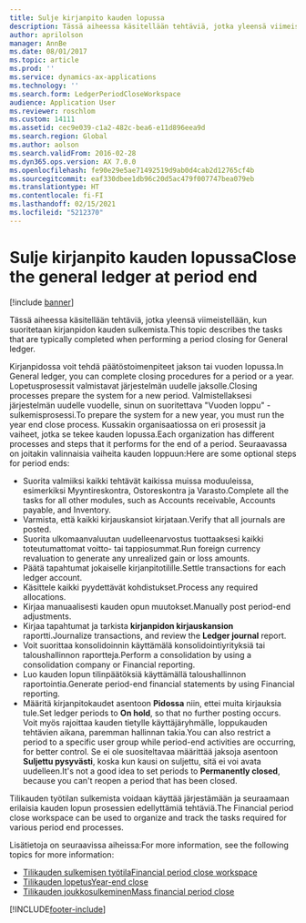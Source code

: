 ```yaml
---
title: Sulje kirjanpito kauden lopussa
description: Tässä aiheessa käsitellään tehtäviä, jotka yleensä viimeistellään, kun suoritetaan kirjanpidon kauden sulkemista.
author: aprilolson
manager: AnnBe
ms.date: 08/01/2017
ms.topic: article
ms.prod: ''
ms.service: dynamics-ax-applications
ms.technology: ''
ms.search.form: LedgerPeriodCloseWorkspace
audience: Application User
ms.reviewer: roschlom
ms.custom: 14111
ms.assetid: cec9e039-c1a2-482c-bea6-e11d896eea9d
ms.search.region: Global
ms.author: aolson
ms.search.validFrom: 2016-02-28
ms.dyn365.ops.version: AX 7.0.0
ms.openlocfilehash: fe90e29e5ae71492519d9ab0d4cab2d12765cf4b
ms.sourcegitcommit: eaf330dbee1db96c20d5ac479f007747bea079eb
ms.translationtype: HT
ms.contentlocale: fi-FI
ms.lasthandoff: 02/15/2021
ms.locfileid: "5212370"
---
```

# <a name="close-the-general-ledger-at-period-end"></a><span data-ttu-id="f03aa-103">Sulje kirjanpito kauden lopussa</span><span class="sxs-lookup"><span data-stu-id="f03aa-103">Close the general ledger at period end</span></span>

[!include [banner](../includes/banner.md)]

<span data-ttu-id="f03aa-104">Tässä aiheessa käsitellään tehtäviä, jotka yleensä viimeistellään, kun suoritetaan kirjanpidon kauden sulkemista.</span><span class="sxs-lookup"><span data-stu-id="f03aa-104">This topic describes the tasks that are typically completed when performing a period closing for General ledger.</span></span> 

<span data-ttu-id="f03aa-105">Kirjanpidossa voit tehdä päätöstoimenpiteet jakson tai vuoden lopussa.</span><span class="sxs-lookup"><span data-stu-id="f03aa-105">In General ledger, you can complete closing procedures for a period or a year.</span></span> <span data-ttu-id="f03aa-106">Lopetusprosessit valmistavat järjestelmän uudelle jaksolle.</span><span class="sxs-lookup"><span data-stu-id="f03aa-106">Closing processes prepare the system for a new period.</span></span> <span data-ttu-id="f03aa-107">Valmistellaksesi järjestelmän uudelle vuodelle, sinun on suoritettava "Vuoden loppu" -sulkemisprosessi.</span><span class="sxs-lookup"><span data-stu-id="f03aa-107">To prepare the system for a new year, you must run the year end close process.</span></span> <span data-ttu-id="f03aa-108">Kussakin organisaatiossa on eri prosessit ja vaiheet, jotka se tekee kauden lopussa.</span><span class="sxs-lookup"><span data-stu-id="f03aa-108">Each organization has different processes and steps that it performs for the end of a period.</span></span> <span data-ttu-id="f03aa-109">Seuraavassa on joitakin valinnaisia vaiheita kauden loppuun:</span><span class="sxs-lookup"><span data-stu-id="f03aa-109">Here are some optional steps for period ends:</span></span>

-   <span data-ttu-id="f03aa-110">Suorita valmiiksi kaikki tehtävät kaikissa muissa moduuleissa, esimerkiksi Myyntireskontra, Ostoreskontra ja Varasto.</span><span class="sxs-lookup"><span data-stu-id="f03aa-110">Complete all the tasks for all other modules, such as Accounts receivable, Accounts payable, and Inventory.</span></span>
-   <span data-ttu-id="f03aa-111">Varmista, että kaikki kirjauskansiot kirjataan.</span><span class="sxs-lookup"><span data-stu-id="f03aa-111">Verify that all journals are posted.</span></span>
-   <span data-ttu-id="f03aa-112">Suorita ulkomaanvaluutan uudelleenarvostus tuottaaksesi kaikki toteutumattomat voitto- tai tappiosummat.</span><span class="sxs-lookup"><span data-stu-id="f03aa-112">Run foreign currency revaluation to generate any unrealized gain or loss amounts.</span></span>
-   <span data-ttu-id="f03aa-113">Päätä tapahtumat jokaiselle kirjanpitotilille.</span><span class="sxs-lookup"><span data-stu-id="f03aa-113">Settle transactions for each ledger account.</span></span>
-   <span data-ttu-id="f03aa-114">Käsittele kaikki pyydettävät kohdistukset.</span><span class="sxs-lookup"><span data-stu-id="f03aa-114">Process any required allocations.</span></span>
-   <span data-ttu-id="f03aa-115">Kirjaa manuaalisesti kauden opun muutokset.</span><span class="sxs-lookup"><span data-stu-id="f03aa-115">Manually post period-end adjustments.</span></span>
-   <span data-ttu-id="f03aa-116">Kirjaa tapahtumat ja tarkista **kirjanpidon kirjauskansion** raportti.</span><span class="sxs-lookup"><span data-stu-id="f03aa-116">Journalize transactions, and review the **Ledger journal** report.</span></span>
-   <span data-ttu-id="f03aa-117">Voit suorittaa konsolidoinnin käyttämälä konsolidointiyrityksiä tai taloushallinnon raportteja.</span><span class="sxs-lookup"><span data-stu-id="f03aa-117">Perform a consolidation by using a consolidation company or Financial reporting.</span></span>
-   <span data-ttu-id="f03aa-118">Luo kauden lopun tilinpäätöksiä käyttämällä taloushallinnon raportointia.</span><span class="sxs-lookup"><span data-stu-id="f03aa-118">Generate period-end financial statements by using Financial reporting.</span></span>
-   <span data-ttu-id="f03aa-119">Määritä kirjanpitokaudet asentoon **Pidossa** niin, ettei muita kirjauksia tule.</span><span class="sxs-lookup"><span data-stu-id="f03aa-119">Set ledger periods to **On hold**, so that no further posting occurs.</span></span> <span data-ttu-id="f03aa-120">Voit myös rajoittaa kauden tietylle käyttäjäryhmälle, loppukauden tehtävien aikana, paremman hallinnan takia.</span><span class="sxs-lookup"><span data-stu-id="f03aa-120">You can also restrict a period to a specific user group while period-end activities are occurring, for better control.</span></span> <span data-ttu-id="f03aa-121">Se ei ole suositeltavaa määrittää jaksoja asentoon **Suljettu pysyvästi**, koska kun kausi on suljettu, sitä ei voi avata uudelleen.</span><span class="sxs-lookup"><span data-stu-id="f03aa-121">It's not a good idea to set periods to **Permanently closed**, because you can't reopen a period that has been closed.</span></span>

<span data-ttu-id="f03aa-122">Tilikauden työtilan sulkemista voidaan käyttää järjestämään ja seuraamaan erilaisia kauden lopun prosessien edellyttämiä tehtäviä.</span><span class="sxs-lookup"><span data-stu-id="f03aa-122">The Financial period close workspace can be used to organize and track the tasks required for various period end processes.</span></span> 


<span data-ttu-id="f03aa-123">Lisätietoja on seuraavissa aiheissa:</span><span class="sxs-lookup"><span data-stu-id="f03aa-123">For more information, see the following topics for more information:</span></span>
- [<span data-ttu-id="f03aa-124">Tilikauden sulkemisen työtila</span><span class="sxs-lookup"><span data-stu-id="f03aa-124">Financial period close workspace</span></span>](financial-period-close-workspace.md) 
- [<span data-ttu-id="f03aa-125">Tilikauden lopetus</span><span class="sxs-lookup"><span data-stu-id="f03aa-125">Year-end close</span></span>](Year-end-close.md)  
- [<span data-ttu-id="f03aa-126">Tilikauden joukkosulkeminen</span><span class="sxs-lookup"><span data-stu-id="f03aa-126">Mass financial period close</span></span>](tasks/mass-financial-period-close.md)






[!INCLUDE[footer-include](../../includes/footer-banner.md)]